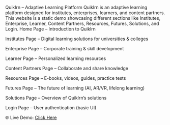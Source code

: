 Quiklrn – Adaptive Learning Platform
Quiklrn is an adaptive learning platform designed for institutes, enterprises, learners, and content partners.
This website is a static demo showcasing different sections like Institutes, Enterprise, Learner, Content Partners, Resources, Futures, Solutions, and Login.
Home Page – Introduction to Quiklrn

Institutes Page – Digital learning solutions for universities & colleges

Enterprise Page – Corporate training & skill development

Learner Page – Personalized learning resources

Content Partners Page – Collaborate and share knowledge

Resources Page – E-books, videos, guides, practice tests

Futures Page – The future of learning (AI, AR/VR, lifelong learning)

Solutions Page – Overview of Quiklrn’s solutions

Login Page – User authentication (basic UI)

🌐 Live Demo: [Click Here](https://vishnu-86394.github./AI-THON/)
